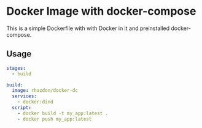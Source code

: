 # Docker Image with docker-compose

This is a simple Dockerfile with with Docker in it and preinstalled docker-compose.

## Usage

```yaml
stages:
  - build

build:
  image: rhazdon/docker-dc
  services:
    - docker:dind
  script:
    - docker build -t my_app:latest .
    - docker push my_app:latest
```
